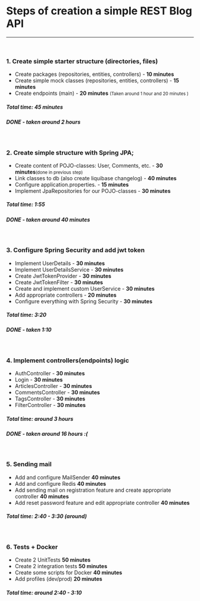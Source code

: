 <h1> Steps of creation a simple REST Blog API</h1>
<hr>
<br>
<h3> 1. Create simple starter structure (directories, files)</h3>
<ul>
<li>Create packages (repositories, entities, controllers) - <strong>10 minutes</strong></li>
<li>Create simple mock classes (repositories, entities, controllers)  - <strong>15 minutes</strong></li>
<li>Create endpoints (main) - <strong>20 minutes</strong> <small>(Taken around 1 hour and 20 minutes )</small></li> 
</ul>    
<h5> Total time: 45 minutes</h5>
<h5> DONE - taken around 2 hours</h5>
<br>
<h3> 2. Create simple structure with Spring JPA;</h3>
<ul>
<li>Create content of POJO-classes: User, Comments, etc. - <strong>30 minutes</strong><small>(done in previous step)</small></li>
<li>Link classes to db (also create liquibase changelog) - <strong>40 minutes</strong></li>
<li>Configure application.properties. - <strong>15 minutes</strong></li>
<li>Implement JpaRepositories for our POJO-classes - <strong>30 minutes</strong></li>
</ul>    
<h5> Total time: 1:55</h5>
<h5>DONE - taken around 40 minutes</h5>
<br>
<h3> 3. Configure Spring Security and add jwt token </h3>
<ul>
<li>Implement UserDetails - <strong>30 minutes</strong></li>
<li>Implement UserDetailsService - <strong>30 minutes</strong></li>
<li>Create JwtTokenProvider - <strong>30 minutes</strong></li>
<li>Create JwtTokenFilter - <strong>30 minutes</strong></li>
<li>Create and implement custom UserService - <strong>30 minutes</strong></li>
<li>Add appropriate controllers - <strong>20 minutes</strong></li>
<li>Configure everything with Spring Security - <strong>30 minutes</strong></li>
</ul>    
<h5> Total time: 3:20</h5>
<h5> DONE - taken 1:10</h5>
<br>
<h3> 4. Implement controllers(endpoints) logic</h3>
<ul>
<li>AuthController - <strong>30 minutes</strong></li>
<li>Login - <strong>30 minutes</strong></li>
<li>ArticlesController - <strong>30 minutes</strong></li>
<li>CommentsController - <strong>30 minutes</strong></li>
<li>TagsController - <strong>30 minutes</strong></li>
<li>FilterController - <strong>30 minutes</strong></li>
</ul>    
<h5> Total time: around 3 hours</h5>
<h5> DONE - taken around 16 hours :(</h5>
<br>
<h3> 5. Sending mail</h3>
<ul>
<li>Add and configure MailSender <strong>40 minutes</strong></li>
<li>Add and configure Redis <strong>40 minutes</strong></li>
<li>Add sending mail on registration feature and create appropriate controller <strong>40 minutes</strong></li>
<li>Add reset password feature and edit appropriate controller <strong>40 minutes</strong></li>
</ul>    
<h5> Total time: 2:40 - 3:30 (around)</h5>
<br>
<h3> 6. Tests + Docker</h3>
<ul>
<li>Create 2 UnitTests <strong>50 minutes</strong></li>
<li>Create 2 integration tests <strong>50 minutes</strong></li>
<li>Create some scripts for Docker <strong>40 minutes</strong></li>
<li>Add profiles (dev/prod) <strong>20 minutes</strong></li>
</ul>    
<h5> Total time: around 2:40 - 3:10</h5>